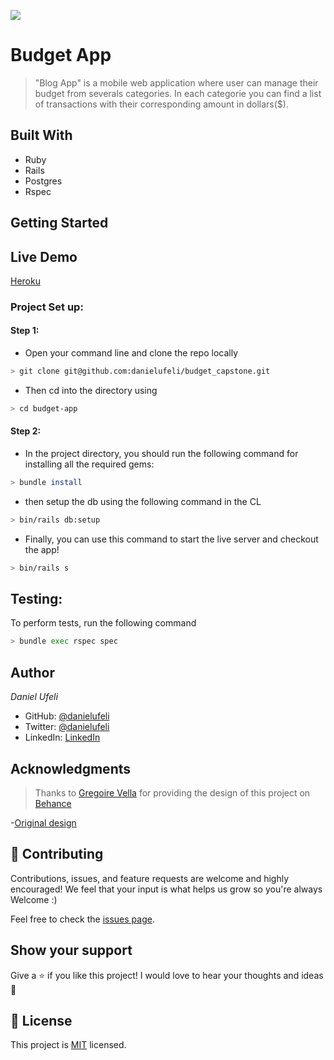 <!-- @format -->

![](https://img.shields.io/badge/Microverse-blueviolet)

# Budget App

> "Blog App" is a mobile web application where user can manage their budget from severals categories. In each categorie you can find a list of transactions with their corresponding amount in dollars($).


## Built With

- Ruby
- Rails
- Postgres
- Rspec

## Getting Started

## Live Demo

[Heroku](#)

### Project Set up:

#### Step 1:

- Open your command line and clone the repo locally

```bash
> git clone git@github.com:danielufeli/budget_capstone.git
```

- Then cd into the directory using

```bash
> cd budget-app
```
#### Step 2:

- In the project directory, you should run the following command for installing all the required gems:

```bash
> bundle install
```

- then setup the db using the following command in the CL

```bash
> bin/rails db:setup
```

- Finally, you can use this command to start the live server and checkout the app!

```bash
> bin/rails s
```

## Testing:

To perform tests, run the following command

```bash
> bundle exec rspec spec
```

## Author

*Daniel Ufeli*

- GitHub: [@danielufeli](https://github.com/danielufeli)
- Twitter: [@danielufeli](https://twitter.com/danielufeli)
- LinkedIn: [LinkedIn](https://linkedin.com/in/danielcode)

## Acknowledgments
> Thanks to [Gregoire Vella](https://www.behance.net/gregoirevella) for providing the design of this project on [Behance](https://www.behance.net/)

-[Original design](https://www.behance.net/gallery/19759151/Snapscan-iOs-design-and-branding?tracking_source=)

## 🤝 Contributing

Contributions, issues, and feature requests are welcome and highly encouraged!
We feel that your input is what helps us grow so you're always Welcome :)

Feel free to check the [issues page](../../issues/).

## Show your support

Give a ⭐️ if you like this project!
I would love to hear your thoughts and ideas 🖤

## 📝 License

This project is [MIT](./MIT.md) licensed.